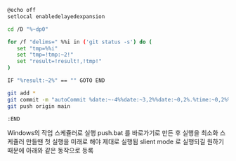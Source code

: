 ```bash
@echo off
setlocal enabledelayedexpansion

cd /D "%~dp0"

for /f "delims=" %%i in ('git status -s') do (
   set "tmp=%%i"
   set "tmp=!tmp:~2!"
   set "result=!result!,!tmp!"
)

IF "%result:~2%" == "" GOTO END

git add *
git commit -m "autoCommit %date:~-4%%date:~3,2%%date:~0,2%.%time:~0,2%%time:~3,2%%time:~6,2%"
git push origin main

:END
```

Windows의  작업 스케쥴러로 실행
	push.bat 를 바로가기로 만든 후 실행을 최소화
	스케쥴러 만들땐 첫 실행을 미래로 해야 제대로 실행됨
	slient mode 로 실행되길 원하기 때문에 아래와 같은 동작으로 등록
	